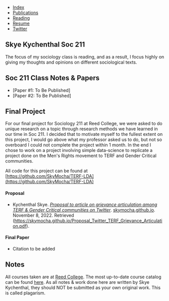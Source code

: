 - [Index](/)
- [Publications](/publications)
- [Reading](/reading)
- [Resume](/resume.pdf)
- [Twitter](https://www.twitter.com/skymochi64)

## Skye Kychenthal Soc 211

The focus of my sociology class is reading, and as a result, I focus highly on giving my thoughts and opinions on different sociological texts. 

## Soc 211 Class Notes & Papers

- [Paper #1: To Be Published]
- [Paper #2: To Be Published]

## Final Project

For our final project for Sociology 211 at Reed College, we were asked to do unique research on a topic through research methods we have learned in our time in Soc 211. I decided that to motivate myself to the fullest extent on this project, I would go above what my professor asked us to do, but not so overboard I could not complete the project within 1 month. In the end I chose to work on a project involving simple data-science to replicate a project done on the Men's Rights movement to TERF and Gender Critical communities.

All code for this project can be found at [https://github.com/SkyMocha/TERF-LDA](https://github.com/SkyMocha/TERF-LDA)

#### Proposal

- Kychenthal Skye. _[Proposal to article on grievance articulation among TERF & Gender Critical communities on Twitter](https://skymocha.github.io/Papers/Proopsal_Twitter_TERF_Grievance_Articulation.pdf)_. [skymocha.github.io](https://skymocha.github.io). November 8, 2022. Retrieved (https://skymocha.github.io/Proposal_Twitter_TERF_Grievance_Articulation.pdf).

#### Final Paper

- Citation to be added

<!-- - Kychenthal Skye. _["Just questions." Grievance Articulation Among TERF & Gender Critical Communities on Twitter](https://skymocha.github.io/Twitter_TERF_Grievance_Articulation.pdf)_. [skymocha.github.io](https://skymocha.github.io). December 12, 2022. Retrieved (https://skymocha.github.io/Twitter_TERF_Grievance_Articulation.pdf). -->

## Notes

All courses taken are at [Reed College](https://www.reed.edu). The most up-to-date course catalog can be found [here](https://www.reed.edu/catalog/). As all notes & work done here are written by Skye Kychenthal, they should NOT be submitted as your own original work. This is called plagarism.

<!-- Last updated 2022-09-07 using a [static site generation script](https://github.com/SkyMocha/skymocha.github.io/blob/main/update.py) -->
